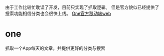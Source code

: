 由于工作比较忙耽误了开发，目前只实现了抓取逻辑。
但是官方貌似已经提供了搜索功能相信分类也会很快上线。
[One官方移动端web](http://m.wufazhuce.com/)
# one
抓取一个App每天的文章，并提供更好的分类与搜索
